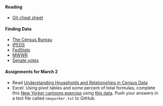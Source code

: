 #### Reading

  * [Git cheat sheet](https://www.git-tower.com/blog/git-cheat-sheet/)

#### Finding Data

  * [The Census Bureau](http://www.census.gov/)
  * [IPEDS](https://nces.ed.gov/ipeds/)
  * [FedStats](https://fedstats.sites.usa.gov/)
  * [MWWR](https://www.cdc.gov/mmwr/index.html)
  * [Senate votes](https://www.senate.gov/legislative/LIS/roll_call_lists/vote_menu_115_1.htm)

#### Assignments for March 2

  * Read [Understanding Households and Relationships in Census Data](https://source.opennews.org/en-US/learning/understanding-households-and-relationships-census-/)
  * Excel: Using pivot tables and some percent of total formulas, complete this [New Yorker cartoons exercise](http://mjwebster.github.io/DataJ/spreadsheets/NewYorkerCartoonsExercise.docx) using [this data](http://mjwebster.github.io/DataJ/spreadsheets/new_yorker_cartoons.xlsx). Push your answers in a text file called `newyorker.txt` to GitHub.
